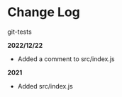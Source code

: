 # Change Log
git-tests

**2022/12/22**
* Added a comment to src/index.js

**2021**
* Added src/index.js
